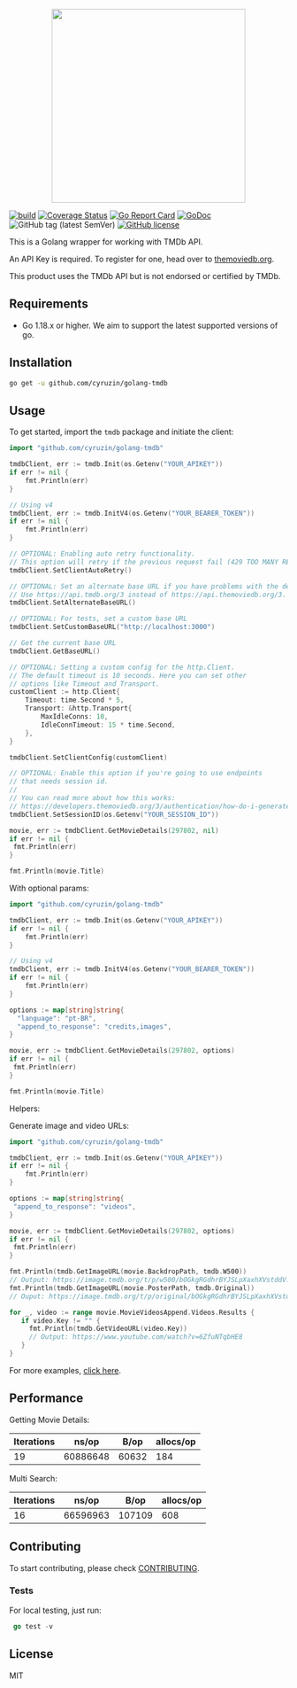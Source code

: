 <p align="center"><img src="./img/logo.png" width="350"></p>

[![build](https://github.com/cyruzin/golang-tmdb/actions/workflows/build.yml/badge.svg?branch=master)](https://github.com/cyruzin/golang-tmdb/actions/workflows/build.yml) [![Coverage Status](https://coveralls.io/repos/github/cyruzin/golang-tmdb/badge.svg?branch=master&service=github)](https://coveralls.io/github/cyruzin/golang-tmdb?branch=master) [![Go Report Card](https://goreportcard.com/badge/github.com/cyruzin/golang-tmdb)](https://goreportcard.com/report/github.com/cyruzin/golang-tmdb) [![GoDoc](https://godoc.org/github.com/cyruzin/golang-tmdb?status.svg)](https://godoc.org/github.com/cyruzin/golang-tmdb) ![GitHub tag (latest SemVer)](https://img.shields.io/github/v/tag/cyruzin/golang-tmdb) [![GitHub license](https://img.shields.io/github/license/Naereen/StrapDown.js.svg)](https://github.com/Naereen/StrapDown.js/blob/master/LICENSE)

This is a Golang wrapper for working with TMDb API.

An API Key is required. To register for one, head over to [themoviedb.org](https://www.themoviedb.org/).

This product uses the TMDb API but is not endorsed or certified by TMDb.

## Requirements

- Go 1.18.x or higher. We aim to support the latest supported versions of go.

## Installation

```sh
go get -u github.com/cyruzin/golang-tmdb
```

## Usage

To get started, import the `tmdb` package and initiate the client:

```go
import "github.com/cyruzin/golang-tmdb"

tmdbClient, err := tmdb.Init(os.Getenv("YOUR_APIKEY"))
if err != nil {
    fmt.Println(err)
}

// Using v4
tmdbClient, err := tmdb.InitV4(os.Getenv("YOUR_BEARER_TOKEN"))
if err != nil {
    fmt.Println(err)
}

// OPTIONAL: Enabling auto retry functionality.
// This option will retry if the previous request fail (429 TOO MANY REQUESTS).
tmdbClient.SetClientAutoRetry()

// OPTIONAL: Set an alternate base URL if you have problems with the default one.
// Use https://api.tmdb.org/3 instead of https://api.themoviedb.org/3.
tmdbClient.SetAlternateBaseURL()

// OPTIONAL: For tests, set a custom base URL
tmdbClient.SetCustomBaseURL("http://localhost:3000")

// Get the current base URL
tmdbClient.GetBaseURL()

// OPTIONAL: Setting a custom config for the http.Client.
// The default timeout is 10 seconds. Here you can set other
// options like Timeout and Transport.
customClient := http.Client{
    Timeout: time.Second * 5,
    Transport: &http.Transport{
        MaxIdleConns: 10,
        IdleConnTimeout: 15 * time.Second,
    },
}

tmdbClient.SetClientConfig(customClient)

// OPTIONAL: Enable this option if you're going to use endpoints
// that needs session id.
//
// You can read more about how this works:
// https://developers.themoviedb.org/3/authentication/how-do-i-generate-a-session-id
tmdbClient.SetSessionID(os.Getenv("YOUR_SESSION_ID"))

movie, err := tmdbClient.GetMovieDetails(297802, nil)
if err != nil {
 fmt.Println(err)
}

fmt.Println(movie.Title)
```

With optional params:

```go
import "github.com/cyruzin/golang-tmdb"

tmdbClient, err := tmdb.Init(os.Getenv("YOUR_APIKEY"))
if err != nil {
    fmt.Println(err)
}

// Using v4
tmdbClient, err := tmdb.InitV4(os.Getenv("YOUR_BEARER_TOKEN"))
if err != nil {
    fmt.Println(err)
}

options := map[string]string{
  "language": "pt-BR",
  "append_to_response": "credits,images",
}

movie, err := tmdbClient.GetMovieDetails(297802, options)
if err != nil {
 fmt.Println(err)
}

fmt.Println(movie.Title)
```

Helpers:

Generate image and video URLs:

```go
import "github.com/cyruzin/golang-tmdb"

tmdbClient, err := tmdb.Init(os.Getenv("YOUR_APIKEY"))
if err != nil {
    fmt.Println(err)
}

options := map[string]string{
 "append_to_response": "videos",
}

movie, err := tmdbClient.GetMovieDetails(297802, options)
if err != nil {
 fmt.Println(err)
}

fmt.Println(tmdb.GetImageURL(movie.BackdropPath, tmdb.W500))
// Output: https://image.tmdb.org/t/p/w500/bOGkgRGdhrBYJSLpXaxhXVstddV.jpg
fmt.Println(tmdb.GetImageURL(movie.PosterPath, tmdb.Original))
// Ouput: https://image.tmdb.org/t/p/original/bOGkgRGdhrBYJSLpXaxhXVstddV.jpg

for _, video := range movie.MovieVideosAppend.Videos.Results {
   if video.Key != "" {
	 fmt.Println(tmdb.GetVideoURL(video.Key))
     // Output: https://www.youtube.com/watch?v=6ZfuNTqbHE8
   }
}
```

For more examples, [click here](https://github.com/cyruzin/golang-tmdb/tree/master/examples).

## Performance

Getting Movie Details:

| Iterations | ns/op    | B/op  | allocs/op |
| ---------- | -------- | ----- | --------- |
| 19         | 60886648 | 60632 | 184       |

Multi Search:

| Iterations | ns/op    | B/op   | allocs/op |
| ---------- | -------- | ------ | --------- |
| 16         | 66596963 | 107109 | 608       |

## Contributing

To start contributing, please check [CONTRIBUTING](https://github.com/cyruzin/golang-tmdb/blob/master/CONTRIBUTING.md).

### Tests

For local testing, just run:

```go
 go test -v 
```

## License

MIT
